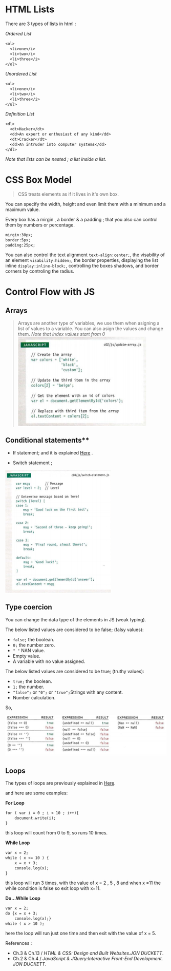 # HTML Lists
There are 3 types of lists in html :

*Ordered List*

```
<ol>
  <li>one</i>
  <li>two</i>
  <li>three</i>
</ol>
```

*Unordered List*

```
<ul>
  <li>one</i>
  <li>two</i>
  <li>three</i>
</ul>
```
*Definition List*

```
<dl>
  <dt>Hacker</dt>
  <dd>An expert or enthusiast of any kind</dd>
  <dt>Cracker</dt>
  <dd>An intruder into computer systems</dd>
</dl>
```

*Note that lists can be nested ; a list inside a list.*

# CSS Box Model
>CSS treats elements as if it lives in it's own box.

You can specify the width, height and even limit them with a minimum and a maximum value.

Every box has a mirgin , a border & a padding ; that you also can control them by numbers or percentage.
```
mirgin:30px;
border:5px;
padding:25px;
```
You can also control the text alignment `text-align:center;`, the visability of an element `visability:hidden;`, the border properties, displaying the list inline `display:inline-block;`, controlling the boxes shadows, and border corners by controling the radius.


# Control Flow with JS

## Arrays
>Arrays are another type of variables, we use them when asigning a list of values to a variable.
You can also asign the values and change them.
*Note that index values start from 0*
![array](../img/Screenshot(20).jpg) 

## Conditional statements**

+ If statement; and it is explained [Here](../Class-02.md) .

+ Switch statement ;

![switch](../img/Screenshot(21).jpg)

## Type coercion

You can change the data type of the elements in JS (weak typing).

The below listed values are considered to be false; (falsy values):

- `false;` the boolean.
- `0;` the number zero.
- ` " " ` NAN value.
- Empty value.
- A variable with no value assigned.

The below listed values are considered to be true; (truthy values):

- `true;` the boolean.
- `1;` the number.
- `"false";` or ` "0"; ` or `"true";`Strings with any content.
- Number calculation.

So,

![expressions](../img/Screenshot(22).jpg)

## Loops
The types of loops are previously explained in [Here](../Read05.md).

and here are some examples:

**For Loop**

```
for ( var i = 0 ; i < 10 ; i++){
    document.write(i);
}
```
this loop will count from 0 to 9, so runs 10 times.

**While Loop**

```
var x = 2;
while ( x <= 10 ) {
    x = x + 3;
    console.log(x);
}
```
this loop will run 3 times, with the value of x = 2 , 5 , 8 and when x =11 the while condition is false so exit loop with x=11.

**Do...While Loop**

```
var x = 2;
do {x = x + 3;
    console.log(x);}
while ( x > 10 ); 
```
here the loop will run just one time and then exit with the value of x = 5.





References :

* Ch.3 & Ch.13 / *HTML & CSS: Design and Built Websites.JON DUCKETT*.
* Ch.2 & Ch.4 / *JavaScript & JQuery:Interactive Front-End Development. JON DUCKETT*.